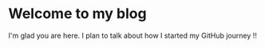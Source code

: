 # Welcome to my blog

I'm glad you are here. I plan to talk about how I started my GitHub journey !!
